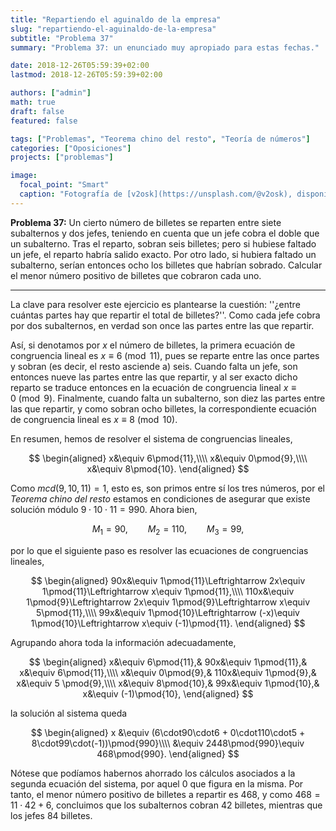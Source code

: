 ```yaml
---
title: "Repartiendo el aguinaldo de la empresa"
slug: "repartiendo-el-aguinaldo-de-la-empresa"
subtitle: "Problema 37"
summary: "Problema 37: un enunciado muy apropiado para estas fechas."

date: 2018-12-26T05:59:39+02:00
lastmod: 2018-12-26T05:59:39+02:00

authors: ["admin"]
math: true
draft: false
featured: false

tags: ["Problemas", "Teorema chino del resto", "Teoría de números"]
categories: ["Oposiciones"]
projects: ["problemas"]

image:
  focal_point: "Smart"
  caption: "Fotografía de [v2osk](https://unsplash.com/@v2osk), disponible en [Unsplash](https://unsplash.com/photos/8YfAkqH3p_Y)."
---
```


**Problema 37:** Un cierto número de billetes se reparten entre siete subalternos y dos jefes, teniendo en cuenta que un jefe cobra el doble que un subalterno. Tras el reparto, sobran seis billetes; pero si hubiese faltado un jefe, el reparto habría salido exacto. Por otro lado, si hubiera faltado un subalterno, serían entonces ocho los billetes que habrían sobrado. Calcular el menor número positivo de billetes que cobraron cada uno.

***

La clave para resolver este ejercicio es plantearse la cuestión: ''¿entre cuántas partes hay que repartir el total de billetes?''. Como cada jefe cobra por dos subalternos, en verdad son once las partes entre las que repartir. 

Así, si denotamos por $x$ el número de billetes, la primera ecuación de congruencia lineal es $x\equiv 6\pmod{11}$, pues se reparte entre las once partes y sobran (es decir, el resto asciende a) seis. Cuando falta un jefe, son entonces nueve las partes entre las que repartir, y al ser exacto dicho reparto se traduce entonces en la ecuación de congruencia lineal $x\equiv 0\pmod{9}$. Finalmente, cuando falta un subalterno, son diez las partes entre las que repartir, y como sobran ocho billetes, la correspondiente ecuación de congruencia lineal es $x\equiv 8\pmod{10}$. 

En resumen, hemos de resolver el sistema de congruencias lineales,

$$
\begin{aligned}
x&\equiv 6\pmod{11},\\\\ x&\equiv 0\pmod{9},\\\\ x&\equiv 8\pmod{10}.
\end{aligned}
$$

Como $mcd(9,10,11)=1$, esto es, son primos entre sí los tres números, por el *Teorema chino del resto* estamos en condiciones de asegurar que existe solución módulo $9\cdot10\cdot11 = 990$. Ahora bien,

$$
M_1=90,\qquad M_2=110,\qquad M_3=99,
$$

por lo que el siguiente paso es resolver las ecuaciones de congruencias lineales,

$$
\begin{aligned}
90x&\equiv 1\pmod{11}\Leftrightarrow 2x\equiv 1\pmod{11}\Leftrightarrow x\equiv 1\pmod{11},\\\\ 110x&\equiv 1\pmod{9}\Leftrightarrow 2x\equiv 1\pmod{9}\Leftrightarrow x\equiv 5\pmod{11},\\\\ 99x&\equiv 1\pmod{10}\Leftrightarrow (-x)\equiv 1\pmod{10}\Leftrightarrow x\equiv (-1)\pmod{11}.
\end{aligned}
$$

Agrupando ahora toda la información adecuadamente,

$$
\begin{aligned}
x&\equiv 6\pmod{11},& 90x&\equiv 1\pmod{11},& x&\equiv 6\pmod{11},\\\\ x&\equiv 0\pmod{9},& 110x&\equiv 1\pmod{9},& x&\equiv 5 \pmod{9},\\\\ x&\equiv 8\pmod{10},& 99x&\equiv 1\pmod{10},& x&\equiv (-1)\pmod{10},
\end{aligned}
$$

la solución al sistema queda

$$
\begin{aligned}
x &\equiv (6\cdot90\cdot6 + 0\cdot110\cdot5 + 8\cdot99\cdot(-1))\pmod{990}\\\\ 
&\equiv 2448\pmod{990}\equiv 468\pmod{990}.
\end{aligned}
$$

Nótese que podíamos habernos ahorrado los cálculos asociados a la segunda ecuación del sistema, por aquel $0$ que figura en la misma. Por tanto, el menor número positivo de billetes a repartir es $468$, y como $468 = 11\cdot42 + 6$, concluimos que los subalternos cobran $42$ billetes, mientras que los jefes $84$ billetes.
